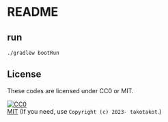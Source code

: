 # README

## run

```sh
./gradlew bootRun
```

## License

These codes are licensed under CC0 or MIT.

[![CC0](http://i.creativecommons.org/p/zero/1.0/88x31.png "CC0")](http://creativecommons.org/publicdomain/zero/1.0/deed.ja)  
[MIT](https://opensource.org/licenses/MIT) (If you need, use `Copyright (c) 2023- takotakot`.)
